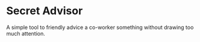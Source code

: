 Secret Advisor
===

A simple tool to friendly advice a co-worker something without drawing too much attention.

